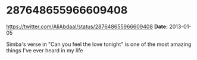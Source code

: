 # 287648655966609408
https://twitter.com/AliAbdaal/status/287648655966609408
**Date:** 2013-01-05

Simba's verse in "Can you feel the love tonight" is one of the most amazing things I've ever heard in my life
